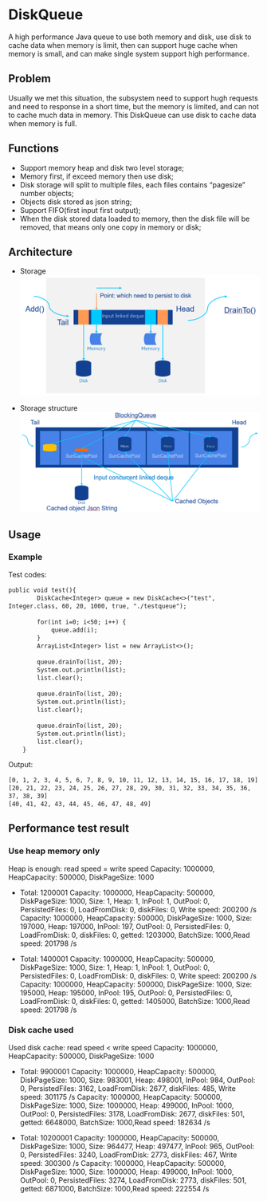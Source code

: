 # DiskQueue
A high performance Java queue to use both memory and disk, use disk to cache data when memory is limit, then can support huge cache when memory is small, and can make single system support high performance.

## Problem
Usually we met this situation, the subsystem need to support hugh requests and need to response in a short time, but the memory is limited, and can not to cache much data in memory.
This DiskQueue can use disk to cache data when memory is full.

## Functions
- Support memory heap and disk two level storage;
- Memory first, if exceed memory then use disk;
- Disk storage will split to multiple files, each files contains “pagesize” number objects;
- Objects disk stored as json string;
- Support FIFO(first input first output);
- When the disk stored data loaded to memory, then the disk file will be removed, that means only one copy in memory or disk;

## Architecture
- Storage
![Storage Architecture](./doc/images/architecture.PNG)

- Storage structure
![Storage structure](./doc/images/storage.PNG)

## Usage

### Example
Test codes:
```
public void test(){
        DiskCache<Integer> queue = new DiskCache<>("test", Integer.class, 60, 20, 1000, true, "./testqueue");

        for(int i=0; i<50; i++) {
            queue.add(i);
        }
        ArrayList<Integer> list = new ArrayList<>();

        queue.drainTo(list, 20);
        System.out.println(list);
        list.clear();

        queue.drainTo(list, 20);
        System.out.println(list);
        list.clear();

        queue.drainTo(list, 20);
        System.out.println(list);
        list.clear();
    }
```
Output:
```
[0, 1, 2, 3, 4, 5, 6, 7, 8, 9, 10, 11, 12, 13, 14, 15, 16, 17, 18, 19]
[20, 21, 22, 23, 24, 25, 26, 27, 28, 29, 30, 31, 32, 33, 34, 35, 36, 37, 38, 39]
[40, 41, 42, 43, 44, 45, 46, 47, 48, 49]

```

## Performance test result
### Use heap memory only
Heap is enough: read speed = write speed
Capacity: 1000000, HeapCapacity: 500000, DiskPageSize: 1000

- Total: 1200001
Capacity: 1000000, HeapCapacity: 500000, DiskPageSize: 1000, Size: 1, Heap: 1, InPool: 1, OutPool: 0, PersistedFiles: 0, LoadFromDisk: 0, diskFiles: 0, Write speed: 200200 /s
Capacity: 1000000, HeapCapacity: 500000, DiskPageSize: 1000, Size: 197000, Heap: 197000, InPool: 197, OutPool: 0, PersistedFiles: 0, LoadFromDisk: 0, diskFiles: 0, getted: 1203000, BatchSize: 1000,Read speed: 201798 /s

- Total: 1400001
Capacity: 1000000, HeapCapacity: 500000, DiskPageSize: 1000, Size: 1, Heap: 1, InPool: 1, OutPool: 0, PersistedFiles: 0, LoadFromDisk: 0, diskFiles: 0, Write speed: 200200 /s
Capacity: 1000000, HeapCapacity: 500000, DiskPageSize: 1000, Size: 195000, Heap: 195000, InPool: 195, OutPool: 0, PersistedFiles: 0, LoadFromDisk: 0, diskFiles: 0, getted: 1405000, BatchSize: 1000,Read speed: 201798 /s

### Disk cache used
Used disk cache: read speed < write speed
Capacity: 1000000, HeapCapacity: 500000, DiskPageSize: 1000

- Total: 9900001
Capacity: 1000000, HeapCapacity: 500000, DiskPageSize: 1000, Size: 983001, Heap: 498001, InPool: 984, OutPool: 0, PersistedFiles: 3162, LoadFromDisk: 2677, diskFiles: 485, Write speed: 301175 /s
Capacity: 1000000, HeapCapacity: 500000, DiskPageSize: 1000, Size: 1000000, Heap: 499000, InPool: 1000, OutPool: 0, PersistedFiles: 3178, LoadFromDisk: 2677, diskFiles: 501, getted: 6648000, BatchSize: 1000,Read speed: 182634 /s

- Total: 10200001
Capacity: 1000000, HeapCapacity: 500000, DiskPageSize: 1000, Size: 964477, Heap: 497477, InPool: 965, OutPool: 0, PersistedFiles: 3240, LoadFromDisk: 2773, diskFiles: 467, Write speed: 300300 /s
Capacity: 1000000, HeapCapacity: 500000, DiskPageSize: 1000, Size: 1000000, Heap: 499000, InPool: 1000, OutPool: 0, PersistedFiles: 3274, LoadFromDisk: 2773, diskFiles: 501, getted: 6871000, BatchSize: 1000,Read speed: 222554 /s

